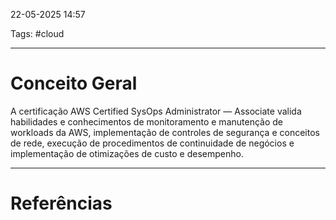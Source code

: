 22-05-2025 14:57

Tags: #cloud

---
# Conceito Geral
A certificação AWS Certified SysOps Administrator — Associate valida habilidades e conhecimentos de monitoramento e manutenção de workloads da AWS, implementação de controles de segurança e conceitos de rede, execução de procedimentos de continuidade de negócios e implementação de otimizações de custo e desempenho.

---

# Referências
